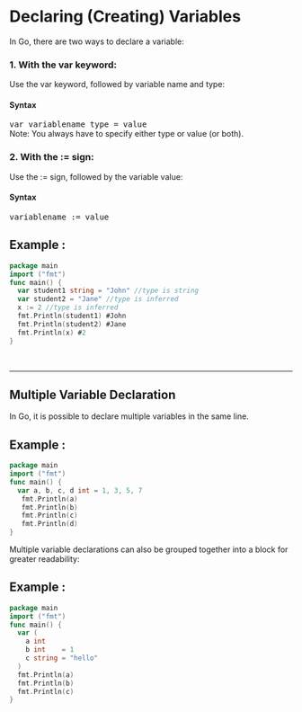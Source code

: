 # Declaring (Creating) Variables
In Go, there are two ways to declare a variable:

<h3 >1. With the var keyword:</h3>
<p>Use the var keyword, followed by variable name and type:</p>

<h4>Syntax</h4>
<p><tt>var variablename type = value</tt><br>
Note: You always have to specify either type or value (or both).</p>

<h3>2. With the := sign:</h3>
<p>Use the := sign, followed by the variable value:</p>

<h4>Syntax</h4>
<p><tt>variablename := value</tt></p>

<h2> Example :</h2>

```go
package main
import ("fmt")
func main() {
  var student1 string = "John" //type is string
  var student2 = "Jane" //type is inferred
  x := 2 //type is inferred
  fmt.Println(student1) #John
  fmt.Println(student2) #Jane
  fmt.Println(x) #2
}
```
<br>
<hr>
<h2>Multiple Variable Declaration</h2>
<p>In Go, it is possible to declare multiple variables in the same line.<br>
<h2>Example :</h2></p>

```go
package main
import ("fmt")
func main() {
  var a, b, c, d int = 1, 3, 5, 7
   fmt.Println(a)
   fmt.Println(b)
   fmt.Println(c)
   fmt.Println(d)
}
```

<p>Multiple variable declarations can also be grouped together into a block for greater readability:</p>
<h2>Example :</h2>

```go
package main
import ("fmt")
func main() {
  var (
    a int
    b int    = 1
    c string = "hello"
  )
  fmt.Println(a)
  fmt.Println(b)
  fmt.Println(c)
}
```
